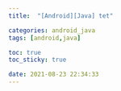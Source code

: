 ```yaml
---
title:  "[Android][Java] tet"

categories: android_java
tags: [android,java]

toc: true
toc_sticky: true

date: 2021-08-23 22:34:33
---
```


